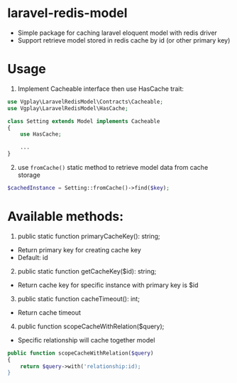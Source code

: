 # laravel-redis-model
- Simple package for caching laravel eloquent model with redis driver
- Support retrieve model stored in redis cache by id (or other primary key)

# Usage
1. Implement Cacheable interface then use HasCache trait:
```php
use Vgplay\LaravelRedisModel\Contracts\Cacheable;
use Vgplay\LaravelRedisModel\HasCache;

class Setting extends Model implements Cacheable
{
    use HasCache;

    ...
}
```

2. use `fromCache()` static method to retrieve model data from cache storage
```php
$cachedInstance = Setting::fromCache()->find($key);
```

# Available methods:
1. public static function primaryCacheKey(): string;
- Return primary key for creating cache key 
- Default: id

2. public static function getCacheKey($id): string;
- Return cache key for specific instance with primary key is $id

3. public static function cacheTimeout(): int;
- Return cache timeout

4. public function scopeCacheWithRelation($query);
- Specific relationship will cache together model
```php
public function scopeCacheWithRelation($query)
{
    return $query->with('relationship:id);
}
```
